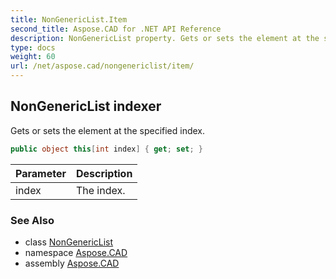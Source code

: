 ```yaml
---
title: NonGenericList.Item
second_title: Aspose.CAD for .NET API Reference
description: NonGenericList property. Gets or sets the element at the specified index
type: docs
weight: 60
url: /net/aspose.cad/nongenericlist/item/
---
```

## NonGenericList indexer

Gets or sets the element at the specified index.

```csharp
public object this[int index] { get; set; }
```

| Parameter | Description |
| --- | --- |
| index | The index. |

### See Also

* class [NonGenericList](../)
* namespace [Aspose.CAD](../../nongenericlist/)
* assembly [Aspose.CAD](../../../)


